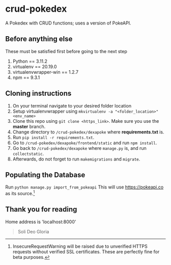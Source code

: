 # crud-pokedex
A Pokedex with CRUD functions; uses a version of PokeAPI.

## Before anything else
These must be satisfied first before going to the next step
1. Python == 3.11.2
2. virtualenv == 20.19.0
3. virtualenvwrapper-win == 1.2.7
4. npm == 9.3.1

## Cloning instructions
1. On your terminal navigate to your desired folder location
2. Setup virtualenvwrapper using `mkvirtualenv -a "<folder_location>" <env_name>`
3. Clone this repo using `git clone <https_link>`. Make sure you use the **master** branch.
4. Change directory to `/crud-pokedex/dexapoke` where **requirements.txt** is.
5. Run `pip install -r requirements.txt`.
6. Go to `/crud-pokedex/dexapoke/frontend/static` and run `npm install`.
7. Go back to `/crud-pokedex/dexapoke` where `manage.py` is, and run `collectstatic`.
8. Afterwards, do not forget to run `makemigrations` and `migrate`.

## Populating the Database
Run `python manage.py import_from_pokeapi`
This will use <https://pokeapi.co> as its source.[^1]
[^1]: InsecureRequestWarning will be raised due to unverified HTTPS requests without verified SSL certificates. These are perfectly fine for beta purposes.

## Thank you for reading
Home address is 'localhost:8000'

> Soli Deo Gloria
